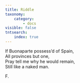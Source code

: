 ```yaml
---
title: Riddle
taxonomy:
    category:
        - docs
visible: false
tntsearch:
    index: true
---
```


If Buonaparte possess’d of Spain,  
All provinces but one,  
Pray tell me why he would remain,  
Still like a naked man.

F.